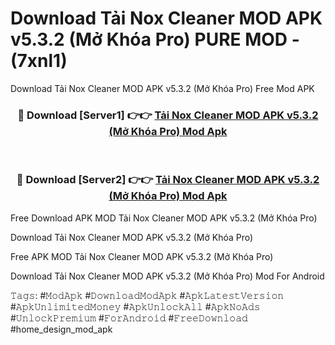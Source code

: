 # Download Tải Nox Cleaner MOD APK v5.3.2 (Mở Khóa Pro) PURE MOD - (7xnl1)
Download Tải Nox Cleaner MOD APK v5.3.2 (Mở Khóa Pro) Free Mod APK

<div align="center">
<h3>🔴 Download [Server1] 👉👉 <a href="https://apk-comot.site?title=Tải_Nox_Cleaner_MOD_APK_v5.3.2_(Mở_Khóa_Pro)">Tải Nox Cleaner MOD APK v5.3.2 (Mở Khóa Pro) Mod Apk</a></h3><br>

<h3>🔴 Download [Server2] 👉👉 <a href="https://apk-comot.site?title=Tải_Nox_Cleaner_MOD_APK_v5.3.2_(Mở_Khóa_Pro)">Tải Nox Cleaner MOD APK v5.3.2 (Mở Khóa Pro) Mod Apk</a></h3>
</div>


Free Download APK MOD Tải Nox Cleaner MOD APK v5.3.2 (Mở Khóa Pro)

Download Tải Nox Cleaner MOD APK v5.3.2 (Mở Khóa Pro) 

Free APK MOD Tải Nox Cleaner MOD APK v5.3.2 (Mở Khóa Pro) 

Download Tải Nox Cleaner MOD APK v5.3.2 (Mở Khóa Pro) Mod For Android

𝚃𝚊𝚐𝚜: #𝙼𝚘𝚍𝙰𝚙𝚔 #𝙳𝚘𝚠𝚗𝚕𝚘𝚊𝚍𝙼𝚘𝚍𝙰𝚙𝚔 #𝙰𝚙𝚔𝙻𝚊𝚝𝚎𝚜𝚝𝚅𝚎𝚛𝚜𝚒𝚘𝚗 #𝙰𝚙𝚔𝚄𝚗𝚕𝚒𝚖𝚒𝚝𝚎𝚍𝙼𝚘𝚗𝚎𝚢 #𝙰𝚙𝚔𝚄𝚗𝚕𝚘𝚌𝚔𝙰𝚕𝚕 #𝙰𝚙𝚔𝙽𝚘𝙰𝚍𝚜 #𝚄𝚗𝚕𝚘𝚌𝚔𝙿𝚛𝚎𝚖𝚒𝚞𝚖 #𝙵𝚘𝚛𝙰𝚗𝚍𝚛𝚘𝚒𝚍 #𝙵𝚛𝚎𝚎𝙳𝚘𝚠𝚗𝚕𝚘𝚊𝚍 #home_design_mod_apk